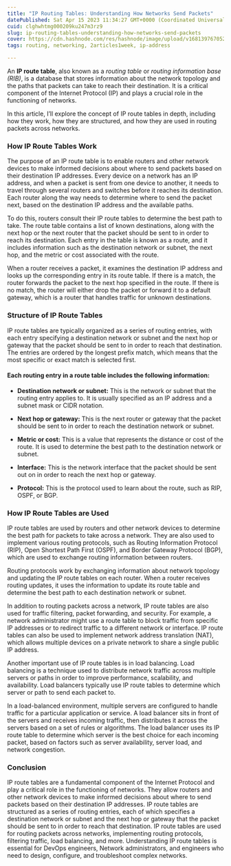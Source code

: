 ```yaml
---
title: "IP Routing Tables: Understanding How Networks Send Packets"
datePublished: Sat Apr 15 2023 11:34:27 GMT+0000 (Coordinated Universal Time)
cuid: clghwhtmg000209ku247m3rz9
slug: ip-routing-tables-understanding-how-networks-send-packets
cover: https://cdn.hashnode.com/res/hashnode/image/upload/v1681397670527/2619663a-7ef4-4986-be3a-9ce1559f97b2.png
tags: routing, networking, 2articles1week, ip-address

---
```


An **IP route table**, also known as a *routing table* or *routing information base (RIB)*, is a database that stores information about the network topology and the paths that packets can take to reach their destination. It is a critical component of the Internet Protocol (IP) and plays a crucial role in the functioning of networks.

In this article, I’ll explore the concept of IP route tables in depth, including how they work, how they are structured, and how they are used in routing packets across networks.

### **How IP Route Tables Work**

The purpose of an IP route table is to enable routers and other network devices to make informed decisions about where to send packets based on their destination IP addresses. Every device on a network has an IP address, and when a packet is sent from one device to another, it needs to travel through several routers and switches before it reaches its destination. Each router along the way needs to determine where to send the packet next, based on the destination IP address and the available paths.

To do this, routers consult their IP route tables to determine the best path to take. The route table contains a list of known destinations, along with the next hop or the next router that the packet should be sent to in order to reach its destination. Each entry in the table is known as a route, and it includes information such as the destination network or subnet, the next hop, and the metric or cost associated with the route.

When a router receives a packet, it examines the destination IP address and looks up the corresponding entry in its route table. If there is a match, the router forwards the packet to the next hop specified in the route. If there is no match, the router will either drop the packet or forward it to a default gateway, which is a router that handles traffic for unknown destinations.

### **Structure of IP Route Tables**

IP route tables are typically organized as a series of routing entries, with each entry specifying a destination network or subnet and the next hop or gateway that the packet should be sent to in order to reach that destination. The entries are ordered by the longest prefix match, which means that the most specific or exact match is selected first.

#### **Each routing entry in a route table includes the following information:**

* **Destination network or subnet:** This is the network or subnet that the routing entry applies to. It is usually specified as an IP address and a subnet mask or CIDR notation.
    
* **Next hop or gateway:** This is the next router or gateway that the packet should be sent to in order to reach the destination network or subnet.
    
* **Metric or cost:** This is a value that represents the distance or cost of the route. It is used to determine the best path to the destination network or subnet.
    
* **Interface:** This is the network interface that the packet should be sent out on in order to reach the next hop or gateway.
    
* **Protocol:** This is the protocol used to learn about the route, such as RIP, OSPF, or BGP.
    

### **How IP Route Tables are Used**

IP route tables are used by routers and other network devices to determine the best path for packets to take across a network. They are also used to implement various routing protocols, such as Routing Information Protocol (RIP), Open Shortest Path First (OSPF), and Border Gateway Protocol (BGP), which are used to exchange routing information between routers.

Routing protocols work by exchanging information about network topology and updating the IP route tables on each router. When a router receives routing updates, it uses the information to update its route table and determine the best path to each destination network or subnet.

In addition to routing packets across a network, IP route tables are also used for traffic filtering, packet forwarding, and security. For example, a network administrator might use a route table to block traffic from specific IP addresses or to redirect traffic to a different network or interface. IP route tables can also be used to implement network address translation (NAT), which allows multiple devices on a private network to share a single public IP address.

Another important use of IP route tables is in load balancing. Load balancing is a technique used to distribute network traffic across multiple servers or paths in order to improve performance, scalability, and availability. Load balancers typically use IP route tables to determine which server or path to send each packet to.

In a load-balanced environment, multiple servers are configured to handle traffic for a particular application or service. A load balancer sits in front of the servers and receives incoming traffic, then distributes it across the servers based on a set of rules or algorithms. The load balancer uses its IP route table to determine which server is the best choice for each incoming packet, based on factors such as server availability, server load, and network congestion.

### Conclusion

IP route tables are a fundamental component of the Internet Protocol and play a critical role in the functioning of networks. They allow routers and other network devices to make informed decisions about where to send packets based on their destination IP addresses. IP route tables are structured as a series of routing entries, each of which specifies a destination network or subnet and the next hop or gateway that the packet should be sent to in order to reach that destination. IP route tables are used for routing packets across networks, implementing routing protocols, filtering traffic, load balancing, and more. Understanding IP route tables is essential for DevOps engineers, Network administrators, and engineers who need to design, configure, and troubleshoot complex networks.